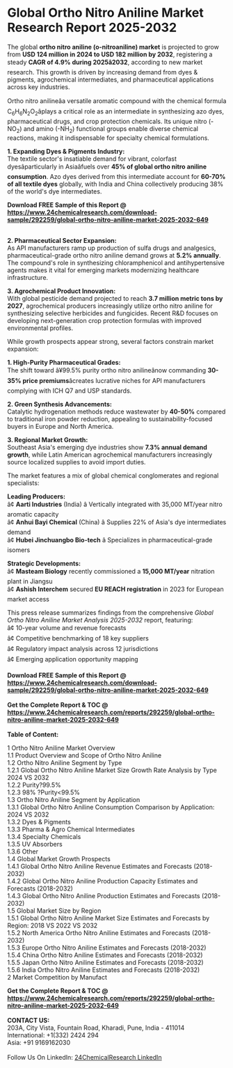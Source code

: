 <h1>Global Ortho Nitro Aniline Market Research Report 2025-2032</h1><p>The global <strong>ortho nitro aniline (o-nitroaniline) market</strong> is projected to grow from <strong>USD 124 million in 2024 to USD 182 million by 2032</strong>, registering a steady <strong>CAGR of 4.9% during 2025â2032</strong>, according to new market research. This growth is driven by increasing demand from dyes &amp; pigments, agrochemical intermediates, and pharmaceutical applications across key industries.</p><p>Ortho nitro anilineâa versatile aromatic compound with the chemical formula C<sub>6</sub>H<sub>6</sub>N<sub>2</sub>O<sub>2</sub>âplays a critical role as an intermediate in synthesizing azo dyes, pharmaceutical drugs, and crop protection chemicals. Its unique nitro (-NO<sub>2</sub>) and amino (-NH<sub>2</sub>) functional groups enable diverse chemical reactions, making it indispensable for specialty chemical formulations.</p><p><strong>1. Expanding Dyes &amp; Pigments Industry:</strong><br>
The textile sector's insatiable demand for vibrant, colorfast dyesâparticularly in Asiaâfuels over <strong>45% of global ortho nitro aniline consumption</strong>. Azo dyes derived from this intermediate account for <strong>60-70% of all textile dyes</strong> globally, with India and China collectively producing 38% of the world's dye intermediates.</p><div><b>Download FREE Sample of this Report @ 
            <a href="https://www.24chemicalresearch.com/download-sample/292259/global-ortho-nitro-aniline-market-2025-2032-649">
            https://www.24chemicalresearch.com/download-sample/292259/global-ortho-nitro-aniline-market-2025-2032-649</a></b></div><br><p><strong>2. Pharmaceutical Sector Expansion:</strong><br>
As API manufacturers ramp up production of sulfa drugs and analgesics, pharmaceutical-grade ortho nitro aniline demand grows at <strong>5.2% annually</strong>. The compound's role in synthesizing chloramphenicol and antihypertensive agents makes it vital for emerging markets modernizing healthcare infrastructure.</p><p><strong>3. Agrochemical Product Innovation:</strong><br>
With global pesticide demand projected to reach <strong>3.7 million metric tons by 2027</strong>, agrochemical producers increasingly utilize ortho nitro aniline for synthesizing selective herbicides and fungicides. Recent R&amp;D focuses on developing next-generation crop protection formulas with improved environmental profiles.</p><p>While growth prospects appear strong, several factors constrain market expansion:</p><p><strong>1. High-Purity Pharmaceutical Grades:</strong><br>
The shift toward â¥99.5% purity ortho nitro anilineânow commanding <strong>30-35% price premiums</strong>âcreates lucrative niches for API manufacturers complying with ICH Q7 and USP standards.</p><p><strong>2. Green Synthesis Advancements:</strong><br>
Catalytic hydrogenation methods reduce wastewater by <strong>40-50%</strong> compared to traditional iron powder reduction, appealing to sustainability-focused buyers in Europe and North America.</p><p><strong>3. Regional Market Growth:</strong><br>
Southeast Asia's emerging dye industries show <strong>7.3% annual demand growth</strong>, while Latin American agrochemical manufacturers increasingly source localized supplies to avoid import duties.</p><p>The market features a mix of global chemical conglomerates and regional specialists:</p><p><strong>Leading Producers:</strong><br>
â¢ <strong>Aarti Industries</strong> (India) â Vertically integrated with 35,000 MT/year nitro aromatic capacity<br>
â¢ <strong>Anhui Bayi Chemical</strong> (China) â Supplies 22% of Asia's dye intermediates demand<br>
â¢ <strong>Hubei Jinchuangbo Bio-tech</strong> â Specializes in pharmaceutical-grade isomers</p><p><strong>Strategic Developments:</strong><br>
â¢ <strong>Masteam Biology</strong> recently commissioned a <strong>15,000 MT/year</strong> nitration plant in Jiangsu<br>
â¢ <strong>Ashish Interchem</strong> secured <strong>EU REACH registration</strong> in 2023 for European market access</p><p>This press release summarizes findings from the comprehensive <em>Global Ortho Nitro Aniline Market Analysis 2025-2032</em> report, featuring:<br>
â¢ 10-year volume and revenue forecasts<br>
â¢ Competitive benchmarking of 18 key suppliers<br>
â¢ Regulatory impact analysis across 12 jurisdictions<br>
â¢ Emerging application opportunity mapping</p><div><b>Download FREE Sample of this Report @ 
            <a href="https://www.24chemicalresearch.com/download-sample/292259/global-ortho-nitro-aniline-market-2025-2032-649">
            https://www.24chemicalresearch.com/download-sample/292259/global-ortho-nitro-aniline-market-2025-2032-649</a></b></div><br><div><b>Get the Complete Report & TOC @ 
            <a href="https://www.24chemicalresearch.com/reports/292259/global-ortho-nitro-aniline-market-2025-2032-649">
            https://www.24chemicalresearch.com/reports/292259/global-ortho-nitro-aniline-market-2025-2032-649</a></b></div><br>
            <b>Table of Content:</b><p>1 Ortho Nitro Aniline Market Overview<br />
    1.1 Product Overview and Scope of Ortho Nitro Aniline<br />
    1.2 Ortho Nitro Aniline Segment by Type<br />
        1.2.1 Global Ortho Nitro Aniline Market Size Growth Rate Analysis by Type 2024 VS 2032<br />
        1.2.2 Purity?99.5%<br />
        1.2.3 98% ?Purity<99.5%<br />
    1.3 Ortho Nitro Aniline Segment by Application<br />
        1.3.1 Global Ortho Nitro Aniline Consumption Comparison by Application: 2024 VS 2032<br />
        1.3.2 Dyes & Pigments<br />
        1.3.3 Pharma & Agro Chemical Intermediates<br />
        1.3.4 Specialty Chemicals<br />
        1.3.5 UV Absorbers<br />
        1.3.6 Other<br />
    1.4 Global Market Growth Prospects<br />
        1.4.1 Global Ortho Nitro Aniline Revenue Estimates and Forecasts (2018-2032)<br />
        1.4.2 Global Ortho Nitro Aniline Production Capacity Estimates and Forecasts (2018-2032)<br />
        1.4.3 Global Ortho Nitro Aniline Production Estimates and Forecasts (2018-2032)<br />
    1.5 Global Market Size by Region<br />
        1.5.1 Global Ortho Nitro Aniline Market Size Estimates and Forecasts by Region: 2018 VS 2022 VS 2032<br />
        1.5.2 North America Ortho Nitro Aniline Estimates and Forecasts (2018-2032)<br />
        1.5.3 Europe Ortho Nitro Aniline Estimates and Forecasts (2018-2032)<br />
        1.5.4 China Ortho Nitro Aniline Estimates and Forecasts (2018-2032)<br />
        1.5.5 Japan Ortho Nitro Aniline Estimates and Forecasts (2018-2032)<br />
        1.5.6 India Ortho Nitro Aniline Estimates and Forecasts (2018-2032)<br />
2 Market Competition by Manufact</p><div><b>Get the Complete Report & TOC @ 
            <a href="https://www.24chemicalresearch.com/reports/292259/global-ortho-nitro-aniline-market-2025-2032-649">
            https://www.24chemicalresearch.com/reports/292259/global-ortho-nitro-aniline-market-2025-2032-649</a></b></div><br><b>CONTACT US:</b><br>
            203A, City Vista, Fountain Road, Kharadi, Pune, India - 411014<br>
            International: +1(332) 2424 294<br>
            Asia: +91 9169162030 <br><br>
            Follow Us On LinkedIn: <a href="https://www.linkedin.com/company/24chemicalresearch/">24ChemicalResearch LinkedIn</a>